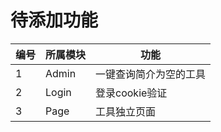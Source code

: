 # 待添加功能

|  编号   |  所属模块  |  功能  |
|  ----   |   ----    |   ----   |
| 1  | Admin |一键查询简介为空的工具|
| 2  | Login |登录cookie验证|
| 3  | Page |工具独立页面|
